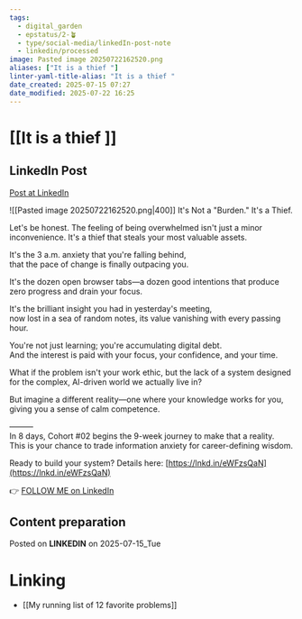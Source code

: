 ```yaml
---
tags:
  - digital_garden
  - epstatus/2-🪴
  - type/social-media/linkedIn-post-note
  - linkedin/processed
image: Pasted image 20250722162520.png
aliases: ["It is a thief "]
linter-yaml-title-alias: "It is a thief "
date_created: 2025-07-15 07:27
date_modified: 2025-07-22 16:25
---
```

# [[It is a thief ]]

## LinkedIn Post

[Post at LinkedIn]()

![[Pasted image 20250722162520.png|400]]
It's Not a "Burden." It's a Thief.  
  
Let's be honest. The feeling of being overwhelmed isn't just a minor inconvenience. It's a thief that steals your most valuable assets.  
  
It's the 3 a.m. anxiety that you're falling behind,  
that the pace of change is finally outpacing you.  
  
It's the dozen open browser tabs—a dozen good intentions that produce zero progress and drain your focus.  
  
It's the brilliant insight you had in yesterday's meeting,  
now lost in a sea of random notes, its value vanishing with every passing hour.  
  
You're not just learning; you're accumulating digital debt.  
And the interest is paid with your focus, your confidence, and your time.  
  
What if the problem isn't your work ethic, but the lack of a system designed for the complex, AI-driven world we actually live in?  
  
But imagine a different reality—one where your knowledge works for you, giving you a sense of calm competence.  
  
———  
In 8 days, Cohort #02 begins the 9-week journey to make that a reality.  
This is your chance to trade information anxiety for career-defining wisdom.  
  
Ready to build your system? Details here: [https://lnkd.in/eWFzsQaN](https://lnkd.in/eWFzsQaN)


👉 [FOLLOW ME on LinkedIn](https://www.linkedin.com/comm/mynetwork/discovery-see-all?usecase=PEOPLE_FOLLOWS&followMember=sebastiankamilli)

## Content preparation



Posted on **LINKEDIN** on 2025-07-15_Tue

# Linking

+ [[My running list of 12 favorite problems]]